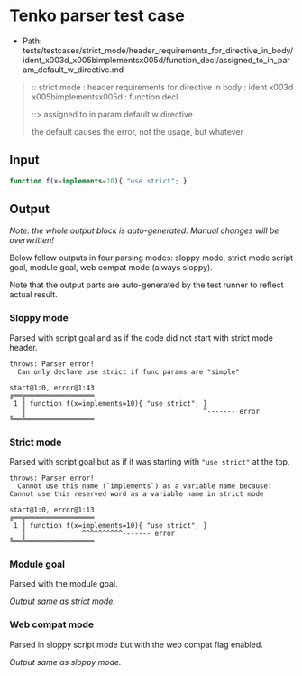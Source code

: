 # Tenko parser test case

- Path: tests/testcases/strict_mode/header_requirements_for_directive_in_body/ident_x003d_x005bimplementsx005d/function_decl/assigned_to_in_param_default_w_directive.md

> :: strict mode : header requirements for directive in body : ident x003d x005bimplementsx005d : function decl
>
> ::> assigned to in param default w directive
>
> the default causes the error, not the usage, but whatever

## Input


`````js
function f(x=implements=10){ "use strict"; }
`````

## Output

_Note: the whole output block is auto-generated. Manual changes will be overwritten!_

Below follow outputs in four parsing modes: sloppy mode, strict mode script goal, module goal, web compat mode (always sloppy).

Note that the output parts are auto-generated by the test runner to reflect actual result.

### Sloppy mode

Parsed with script goal and as if the code did not start with strict mode header.

`````
throws: Parser error!
  Can only declare use strict if func params are "simple"

start@1:0, error@1:43
╔══╦═════════════════
 1 ║ function f(x=implements=10){ "use strict"; }
   ║                                            ^------- error
╚══╩═════════════════

`````

### Strict mode

Parsed with script goal but as if it was starting with `"use strict"` at the top.

`````
throws: Parser error!
  Cannot use this name (`implements`) as a variable name because: Cannot use this reserved word as a variable name in strict mode

start@1:0, error@1:13
╔══╦═════════════════
 1 ║ function f(x=implements=10){ "use strict"; }
   ║              ^^^^^^^^^^------- error
╚══╩═════════════════

`````


### Module goal

Parsed with the module goal.

_Output same as strict mode._

### Web compat mode

Parsed in sloppy script mode but with the web compat flag enabled.

_Output same as sloppy mode._
